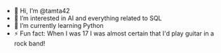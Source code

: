 - 👋 Hi, I’m @tamta42
- 👀 I’m interested in AI and everything related to SQL 
- 🌱 I’m currently learning Python 
- ⚡ Fun fact: When I was 17 I was almost certain that I'd play guitar in a rock band!

<!---
tamta42/tamta42 is a ✨ special ✨ repository because its `README.md` (this file) appears on your GitHub profile.
You can click the Preview link to take a look at your changes.
--->
